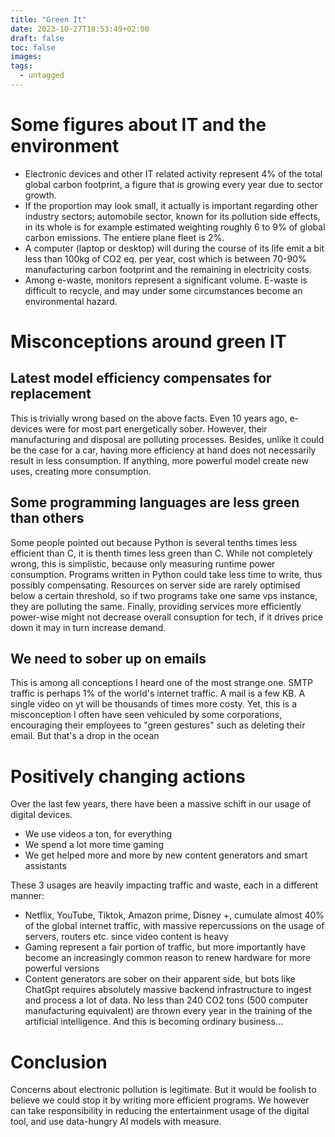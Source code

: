 ```yaml
---
title: "Green It"
date: 2023-10-27T18:53:49+02:00
draft: false
toc: false
images:
tags: 
  - untagged
---
```


# Some figures about IT and the environment

- Electronic devices and other IT related activity represent 4% of the total global carbon footprint, a figure that is growing every year due to sector growth. 
- If the proportion may look small, it actually is important regarding other industry sectors; automobile sector, known for its pollution side effects, in its whole is for example estimated weighting roughly 6 to 9% of global carbon emissions. The entiere plane fleet is 2%.
- A computer (laptop or desktop) will during the course of its life emit a bit less than 100kg of CO2 eq. per year, cost which is between 70-90% manufacturing carbon footprint and the remaining in electricity costs. 
- Among e-waste, monitors represent a significant volume. E-waste is difficult to recycle, and may under some circumstances become an environmental hazard.

# Misconceptions around green IT

## Latest model efficiency compensates for replacement

This is trivially wrong based on the above facts. Even 10 years ago, e-devices were for most part energetically sober. However, their manufacturing and disposal are polluting processes. 
Besides, unlike it could be the case for a car, having more efficiency at hand does not necessarily result in less consumption. If anything, more powerful model create new uses, creating more consumption.

## Some programming languages are less green than others

Some people pointed out because Python is several tenths times less efficient than C, it is thenth times less green than C.
While not completely wrong, this is simplistic, because only measuring runtime power consumption. Programs written in Python could take less time to write, thus possibly compensating.
Resources on server side are rarely optimised below a certain threshold, so if two programs take one same vps instance, they are polluting the same.
Finally, providing services more efficiently power-wise might not decrease overall consuption for tech, if it drives price down it may in turn increase demand.

## We need to sober up on emails

This is among all conceptions I heard one of the most strange one. SMTP traffic is perhaps 1% of the world's internet traffic. A mail is a few KB. A single video on yt will be thousands of times more costy.
Yet, this is a misconception I often have seen vehiculed by some corporations, encouraging their employees to "green gestures" such as deleting their email. But that's a drop in the ocean

# Positively changing actions

Over the last few years, there have been a massive schift in our usage of digital devices.

- We use videos a ton, for everything
- We spend a lot more time gaming
- We get helped more and more by new content generators and smart assistants

These 3 usages are heavily impacting traffic and waste, each in a different manner:

- Netflix, YouTube, Tiktok, Amazon prime, Disney +, cumulate almost 40% of the global internet traffic, with massive repercussions on the usage of servers, routers etc. since video content is heavy
- Gaming represent a fair portion of traffic, but more importantly have become an increasingly common reason to renew hardware for more powerful versions
- Content generators are sober on their apparent side, but bots like ChatGpt requires absolutely massive backend infrastructure to ingest and process a lot of data. No less than 240 CO2 tons (500 computer manufacturing equivalent) are thrown every year in the training of the artificial intelligence. And this is becoming ordinary business...

# Conclusion

Concerns about electronic pollution is legitimate. But it would be foolish to believe we could stop it by writing more efficient programs. We however can take responsibility in reducing the entertainment usage of the digital tool, and use data-hungry AI models with measure.